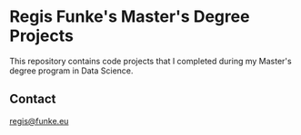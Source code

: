 # Regis Funke's Master's Degree Projects

This repository contains code projects that I completed during my Master's degree program in Data Science. 



## Contact
regis@funke.eu
